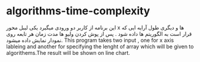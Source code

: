 # algorithms-time-complexity

این برنامه از کاربر دو ورودی میگیرد یکی لیبل محور x ها و دیگری طول آرایه ایی که قرار است به الگوریتم ها داده شود . پس از پوش کردن ولیو ها مدت زمان هر تابعه روی نمودار نمایش داده میشود.
This program takes two input , one for x axis lableing and another for specifying the lenght of array which will be given to algorithems.The result will be shown on line chart.
